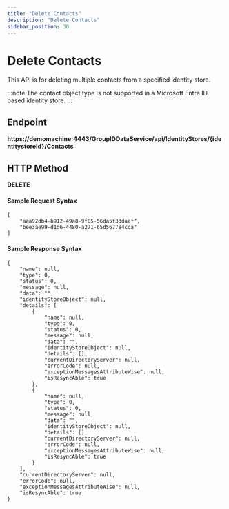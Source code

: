 ```yaml
---
title: "Delete Contacts"
description: "Delete Contacts"
sidebar_position: 30
---
```


# Delete Contacts

This API is for deleting multiple contacts from a specified identity store.

:::note
The contact object type is not supported in a Microsoft Entra ID based identity store.
:::


## Endpoint

**https://demomachine:4443/GroupIDDataService/api/IdentityStores/{identitystoreId}/Contacts**

## HTTP Method

**DELETE**

#### Sample Request Syntax

```
[
    "aaa92db4-b912-49a8-9f85-56da5f33daaf",
    "bee3ae99-d1d6-4480-a271-65d567784cca"
]
```

#### Sample Response Syntax

```
{
    "name": null,
    "type": 0,
    "status": 0,
    "message": null,
    "data": "",
    "identityStoreObject": null,
    "details": [
        {
            "name": null,
            "type": 0,
            "status": 0,
            "message": null,
            "data": "",
            "identityStoreObject": null,
            "details": [],
            "currentDirectoryServer": null,
            "errorCode": null,
            "exceptionMessagesAttributeWise": null,
            "isResyncAble": true
        },
        {
            "name": null,
            "type": 0,
            "status": 0,
            "message": null,
            "data": "",
            "identityStoreObject": null,
            "details": [],
            "currentDirectoryServer": null,
            "errorCode": null,
            "exceptionMessagesAttributeWise": null,
            "isResyncAble": true
        }
    ],
    "currentDirectoryServer": null,
    "errorCode": null,
    "exceptionMessagesAttributeWise": null,
    "isResyncAble": true
}
```
